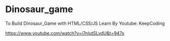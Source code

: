 # Dinosaur_game
To Build Dinosaur_Game with HTML/CSS/JS
Learn By Youtube: KeepCoding

https://www.youtube.com/watch?v=i7nIutSLvdU&t=947s
